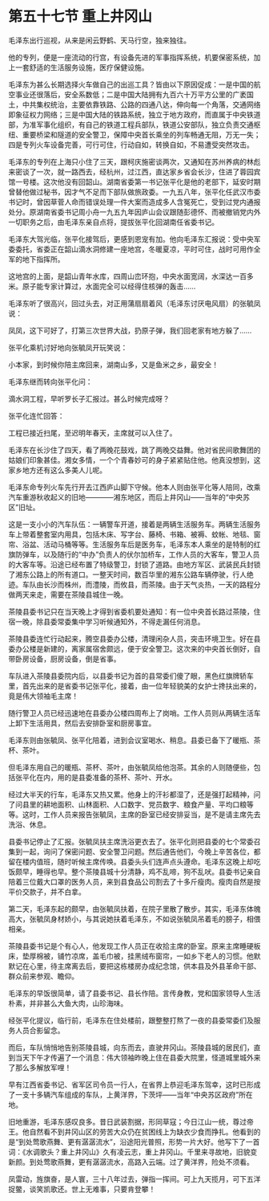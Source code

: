 # 第五十七节 重上井冈山

毛泽东出行巡视，从来是闲云野鹤、天马行空，独来独往。

他的专列，便是一座流动的行宫，有设备先进的军事指挥系统，机要保密系统，加上一套舒适的生活服务设施，医疗保健设施。

毛泽东为甚么长期选择火车做自己的出巡工具？皆由以下原因促成：一是中国的航空事业还很落后，安全系数低；二是中国大陆拥有九百六十万平方公里的广袤国土，中共集权统治，主要依靠铁路、公路的四通八达，伸向每一个角落，交通网络即象征权力网络；三是中国大陆的铁路系统，独立于地方政府，而直属于中央铁道部，为准军事化组织，有自己的铁道工程兵部队，铁道公安部队，独立负责交通枢纽、重要桥梁和隧道的安全警卫，保障中央首长乘坐的列车畅通无阻，万无一失；四是专列火车设备完善，可行可住，行动自如，转换自如，不易遭受突然攻击。

毛泽东的专列在上海只小住了三天，跟柯庆施密谈两次，又通知在苏州养病的林彪来密谈了一次，就一路西去，经杭州，过江西，直达家乡省会长沙，住进了蓉园宾馆一号楼。这次他没有回韶山。湖南省委第一书记张平化是他的老部下，延安时期曾替他做过秘书，因才气不足而下部队做旅政委。一九五八年，张平化任武汉市委书记时，曾因草菅人命而错误处理一件大案而造成多人含冤死亡，受到过党内通报处分。原湖南省委书记周小舟一九五九年因庐山会议跟随彭德怀、而被撤销党内外一切职务之后，由毛泽东亲自点将，提拔张平化回湖南任省委书记。

毛泽东大驾光临，张平化接驾后，更感到恩宠有加。他向毛泽东汇报说：受中央军委委托，省委正在韶山滴水洞修建一座地宫，冬暖夏凉，平时可住，战时可用作全军的地下指挥所。

这地宫的上面，是韶山青年水库，四周山峦环抱，中央水面宽阔，水深达一百多米。原子能专家计算过，水面完全可以经得住核弹的轰击……

毛泽东听了很高兴，回过头去，对正用蒲扇扇着风（毛泽东讨厌电风扇）的张毓凤说：

凤凤，这下可好了，打第三次世界大战，扔原子弹，我们回老家有地方躲了……

张平化乘机讨好地向张毓凤开玩笑说：

小本家，到时候你陪主席回来，湖南山多，又是鱼米之乡，最安全！

毛泽东继而转向张平化问：

滴水洞工程，早听罗长子汇报过。甚么时候完成呀？

张平化连忙回答：

工程已接近扫尾，至迟明年春天，主席就可以入住了。

毛泽东在长沙住了四天，看了两晚花鼓戏，跳了两晚交益舞。他对省民间歌舞团的姑娘们印象甚佳。湘女多情，一个个青春妙可的身子紧紧贴住他。他真没想到，这家乡地方还有这么多美人儿呢。

毛泽东命专列火车先行开去江西庐山脚下守候。他本人则由张平化等人陪同，改乘汽车重游秋收起义的旧地————湘东地区，而后上井冈山——当年的“中央苏区”旧址。

这是一支小小的汽车队伍：一辆警车开道，接着是两辆生活服务车。两辆生活服务车上带着整套室内用具，包括木床、写字台、藤椅、书箱、被褥、蚊帐、地毯、窗帘、浴盆、活动马桶等等。生活服务车后是医务车，毛泽东本人乘坐的是特制的红旗防弹车，以及随行的“中办”负责人的伏尔加桥车，工作人员的大客车，警卫人员的大客车等。沿途已经布置了特级警卫，封锁了道路。由地方军区、武装民兵封锁了湘东公路上的所有道口。一整天时间，数百华里的湘东公路车辆停驶，行人绝迹。车队由长沙而株州，而澧陵，而攸县，而茶陵。由于天气炎热，一天的路程分做两天来走，需要在茶陵县城住一晚。

茶陵县委书记只在当天晚上才得到省委机要处通知：有一位中央首长路过茶陵，住宿一晚，除县委常委集中学习听候通知外，不得走漏任何消息。

茶陵县委连忙行动起来，腾空县委办公楼，清理闲杂人员，突击环境卫生。好在县委办公楼是新建的，离家属宿舍颇远，便于安全警卫。这次来的中央首长倒好，自带卧房设备，厨房设备，倒是省事。

车队进入茶陵县委院内后，以县委书记为首的县常委们傻了眼，黑色红旗牌轿车里，首先出来的是省委书记张平化，接着，由一位年轻貌美的女护士搀扶出来的，竟是伟大领袖毛主席！

随行警卫人员已经迅速地在县委办公楼四周布上了岗哨。工作人员则从两辆生活车上卸下生活用具，然后去安排卧室和厨房事宜。

毛泽东则由张毓凤、张平化陪着，进到会议室喝水、稍息。县委已备下了暖瓶、茶杯、茶叶。

但毛泽东用自己的暖瓶、茶杯、茶叶，由张毓凤给他泡茶。其余的人则随便些，包括张平化在内，用的是县委准备的茶杯、茶叶、开水。

经过大半天的行车，毛泽东又热又累。他身上的汗衫都湿了，还是强打起精神，问了问县里的耕地面积、山林面积、人口数字、党员数字、粮食产量、平均口粮等等。这时，工作人员来报告张毓凤，主席的卧室已经安排妥当，是不是请主席先去洗浴、休息。

县委书记停止了汇报。张毓凤扶主席洗浴更衣去了。张平化则把县委的七个常委召集到一起，询问了保密问题、安全警卫问题。然后通告他们，今晚上辛苦各位，都留在楼内值班，随时听候主席传唤。县委头头们连声点头遵命。毛泽东这晚上却吃饭颇早，睡得也早。整个茶陵县城十分清静，鸡不乱啼，狗不乱吠。县委书记亲自陪着三位戴大口罩的医务人员，来到县食品公司割去了十多斤瘦肉。瘦肉自然是按平价交款子，并不白拿。

第二天，毛泽东起的颇早，由张毓凤扶着，在院子里散了散步。其实，毛泽东体魄高大，张毓凤身材娇小，与其说她扶着毛泽东，不如说张毓凤吊着毛的膀子，相偎相亲。

茶陵县委书记是个有心人，他发现工作人员正在收拾主席的卧室。原来主席睡硬板床，垫厚棉被，铺竹凉席，盖毛巾被，挂黑绒布窗帘，一如乡下老人的习惯。他默默记在心里，待主席离去后，要把这栋楼房办成纪念馆，供本县及外县革命干部、群众前来参观、瞻仰。

毛泽东的早饭很简单，请了县委书记、县长作陪。言传身教，党和国家领导人生活朴素，并非甚么大鱼大肉，山珍海味。

经张平化提议，临行前，毛泽东在住处楼前，跟整整打熬了一夜的县委常委们及服务人员合影留念。

而后，车队悄悄地告别茶陵县城，向东而去，直驶井冈山。茶陵县城的居民们，直到当天下午才传遍了一个消息：伟大领袖昨晚上住在县委大院里，怪道城里城外来了那么多解放军哩！

早有江西省委书记、省军区司令员一行人，在省界上恭迎毛泽东驾幸，这时已形成了一支十多辆汽车组成的车队，上黄洋界，下茨坪——当年“中央苏区政府”所在地。

旧地重游，毛泽东感叹良多。昔日武装割据，形同草寇；今日江山一统，尊过帝王。他自然看不到井冈山区的劳苦大众仍在贫困线上为缺衣少食而挣扎。他看到的是“到处莺歌燕舞、更有潺潺流水”，沿途阳光普照，形势一片大好。他写下了一首词：《水调歌头？重上井冈山》久有凌云志，重上井冈山。千里来寻故地，旧貌变新颜。到处莺歌燕舞，更有潺潺流水，高路入云端。过了黄洋界，险处不须看。

凤雷动，旌旗奋，是人寰，三十八年过去，弹指一挥间。可上九天揽月，可下五洋捉鳖，谈笑凯歌还。世上无难事，只要肯登攀！
